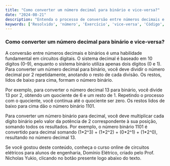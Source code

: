 ```yaml
---
title: "Como converter um número decimal para binário e vice-versa?"
date: "2024-08-21"
description: "Entenda o processo de conversão entre números decimais e binários em circuitos digitais."
keywords: ['Resolvido', 'número', 'Exercício', 'vice-versa', 'Código', 'Lógico', 'Digital']
---
```


### Como converter um número decimal para binário e vice-versa?

A conversão entre números decimais e binários é uma habilidade fundamental em circuitos digitais. O sistema decimal é baseado em 10 dígitos (0-9), enquanto o sistema binário utiliza apenas dois dígitos (0 e 1). Para converter um número decimal para binário, você deve dividir o número decimal por 2 repetidamente, anotando o resto de cada divisão. Os restos, lidos de baixo para cima, formam o número binário.

Por exemplo, para converter o número decimal 13 para binário, você divide 13 por 2, obtendo um quociente de 6 e um resto de 1. Repetindo o processo com o quociente, você continua até o quociente ser zero. Os restos lidos de baixo para cima dão o número binário 1101.

Para converter um número binário para decimal, você deve multiplicar cada dígito binário pelo valor da potência de 2 correspondente à sua posição, somando todos os resultados. Por exemplo, o número binário 1101 é convertido para decimal somando (1\*2^3) + (1\*2^2) + (0\*2^1) + (1\*2^0), resultando no número decimal 13.

Se você gostou deste conteúdo, conheça o curso online de circuitos elétricos para alunos de engenharia, Domínio Elétrico, criado pelo Prof. Nicholas Yukio, clicando no botão presente logo abaixo do texto.